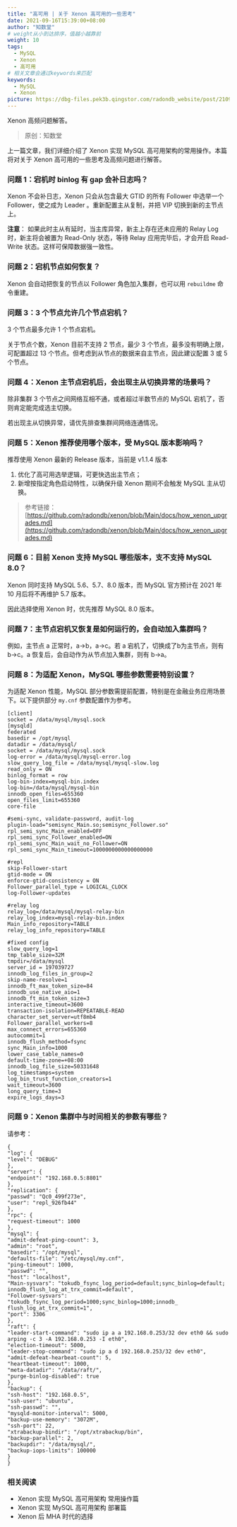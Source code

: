 ```yaml
---
title: "高可用 | 关于 Xenon 高可用的一些思考"
date: 2021-09-16T15:39:00+08:00
author: "知数堂"
# weight从小到达排序，值越小越靠前
weight: 10
tags:
  - MySQL
  - Xenon
  - 高可用
# 相关文章会通过keywords来匹配
keywords:
  - MySQL
  - Xenon
picture: https://dbg-files.pek3b.qingstor.com/radondb_website/post/210916_%E5%85%B3%E4%BA%8EXenon%E9%AB%98%E5%8F%AF%E7%94%A8%E7%9A%84%E4%B8%80%E4%BA%9B%E6%80%9D%E8%80%83/0.png
---
```

Xenon 高频问题解答。
<!--more-->

>原创：知数堂 

上一篇文章，我们详细介绍了 Xenon 实现 MySQL 高可用架构的常用操作。本篇将对关于  Xenon 高可用的一些思考及高频问题进行解答。

### 问题 1：宕机时 binlog 有 gap 会补日志吗？

Xenon 不会补日志，Xenon 只会从包含最大 GTID 的所有 Follower 中选举一个 Follower，使之成为 Leader 。重新配置主从复制，并把 VIP 切换到新的主节点上。

**注意**： 如果此时主从有延时，当主库异常，新主上存在还未应用的 Relay Log 时，新主将会被置为 Read-Only 状态，等待 Relay 应用完毕后，才会开启 Read-Write 状态。这样可保障数据强一致性。

### 问题 2：宕机节点如何恢复？

Xenon 会自动把恢复的节点以 Follower 角色加入集群，也可以用 `rebuildme`  命令重建。

### 问题 3：3 个节点允许几个节点宕机？

3 个节点最多允许 1 个节点宕机。

关于节点个数，Xenon 目前不支持 2 节点，最少 3 个节点，最多没有明确上限，可配置超过 13 个节点。但考虑到从节点的数据来自主节点，因此建议配置 3 或 5 个节点。

### 问题 4：Xenon 主节点宕机后，会出现主从切换异常的场景吗？

除非集群 3 个节点之间网络互相不通，或者超过半数节点的 MySQL 宕机了，否则肯定能完成选主切换。

若出现主从切换异常，请优先排查集群间网络连通情况。

### 问题 5：Xenon 推荐使用哪个版本，受 MySQL 版本影响吗？

推荐使用 Xenon 最新的 Release 版本，当前是 v1.1.4 版本

1. 优化了高可用选举逻辑，可更快选出主节点；
2. 新增按指定角色启动特性，以确保升级 Xenon 期间不会触发 MySQL 主从切换。
>参考链接：[https://github.com/radondb/xenon/blob/Main/docs/how_xenon_upgrades.md](https://github.com/radondb/xenon/blob/Main/docs/how_xenon_upgrades.md) 
### 问题 6：目前 Xenon 支持 MySQL 哪些版本，支不支持 MySQL 8.0？

Xenon 同时支持 MySQL 5.6、5.7、8.0 版本，而 MySQL 官方预计在 2021 年 10 月后将不再维护 5.7 版本。

因此选择使用 Xenon 时，优先推荐 MySQL 8.0 版本。

### 问题 7：主节点宕机又恢复是如何运行的，会自动加入集群吗？

例如，主节点 a 正常时，a->b，a->c。若 a 宕机了，切换成了b为主节点，则有 b->c。a 恢复后，会自动作为从节点加入集群，则有 b->a。

### 问题 8：为适配 Xenon，MySQL 哪些参数需要特别设置？

为适配 Xenon 性能，MySQL 部分参数需提前配置，特别是在金融业务应用场景下。以下提供部分 `my.cnf`  参数配置作为参考。

```plain
[client]
socket = /data/mysql/mysql.sock
[mysqld]
federated
basedir = /opt/mysql
datadir = /data/mysql/
socket = /data/mysql/mysql.sock
log-error = /data/mysql/mysql-error.log
slow_query_log_file = /data/mysql/mysql-slow.log
read_only = ON
binlog_format = row
log-bin-index=mysql-bin.index
log-bin=/data/mysql/mysql-bin
innodb_open_files=655360
open_files_limit=655360
core-file

#semi-sync, validate-password, audit-log
plugin-load="semisync_Main.so;semisync_Follower.so"
rpl_semi_sync_Main_enabled=OFF
rpl_semi_sync_Follower_enabled=ON
rpl_semi_sync_Main_wait_no_Follower=ON
rpl_semi_sync_Main_timeout=1000000000000000000

#repl
skip-Follower-start
gtid-mode = ON
enforce-gtid-consistency = ON
Follower_parallel_type = LOGICAL_CLOCK
log-Follower-updates

#relay log
relay_log=/data/mysql/mysql-relay-bin
relay_log_index=mysql-relay-bin.index
Main_info_repository=TABLE
relay_log_info_repository=TABLE

#fixed config
slow_query_log=1
tmp_table_size=32M
tmpdir=/data/mysql
server_id = 197039727
innodb_log_files_in_group=2
skip-name-resolve=1
innodb_ft_max_token_size=84
innodb_use_native_aio=1
innodb_ft_min_token_size=3
interactive_timeout=3600
transaction-isolation=REPEATABLE-READ
character_set_server=utf8mb4
Follower_parallel_workers=8
max_connect_errors=655360
autocommit=1
innodb_flush_method=fsync
sync_Main_info=1000
lower_case_table_names=0
default-time-zone=+08:00
innodb_log_file_size=50331648
log_timestamps=system
log_bin_trust_function_creators=1
wait_timeout=3600
long_query_time=3
expire_logs_days=3
```
### 问题 9：Xenon 集群中与时间相关的参数有哪些？

请参考：

```plain
{
"log": {
"level": "DEBUG"
},
"server": {
"endpoint": "192.168.0.5:8801"
},
"replication": {
"passwd": "Qc0_499f273e",
"user": "repl_926fb44"
},
"rpc": {
"request-timeout": 1000
},
"mysql": {
"admit-defeat-ping-count": 3,
"admin": "root",
"basedir": "/opt/mysql",
"defaults-file": "/etc/mysql/my.cnf",
"ping-timeout": 1000,
"passwd": "",
"host": "localhost",
"Main-sysvars": "tokudb_fsync_log_period=default;sync_binlog=default;
innodb_flush_log_at_trx_commit=default",
"Follower-sysvars": "tokudb_fsync_log_period=1000;sync_binlog=1000;innodb_
flush_log_at_trx_commit=1",
"port": 3306
},
"raft": {
"leader-start-command": "sudo ip a a 192.168.0.253/32 dev eth0 && sudo
arping -c 3 -A 192.168.0.253 -I eth0",
"election-timeout": 5000,
"leader-stop-command": "sudo ip a d 192.168.0.253/32 dev eth0",
"admit-defeat-hearbeat-count": 5,
"heartbeat-timeout": 1000,
"meta-datadir": "/data/raft/",
"purge-binlog-disabled": true
},
"backup": {
"ssh-host": "192.168.0.5",
"ssh-user": "ubuntu",
"ssh-passwd": "",
"mysqld-monitor-interval": 5000,
"backup-use-memory": "3072M",
"ssh-port": 22,
"xtrabackup-bindir": "/opt/xtrabackup/bin",
"backup-parallel": 2,
"backupdir": "/data/mysql/",
"backup-iops-limits": 100000
}
}
```
### 相关阅读

* Xenon 实现 MySQL 高可用架构 常用操作篇
* Xenon 实现 MySQL 高可用架构 部署篇
* Xenon 后 MHA 时代的选择

 

